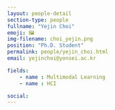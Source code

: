 ```yaml
---
layout: people-detail
section-type: people
fullname: "Yejin Choi"
emoji: 🖼️
img-filename: choi_yejin.png
position: "Ph.D. Student"
permalink: people/yejin_choi.html
email: yejinchoi@yonsei.ac.kr

fields:
    - name : Multimodal Learning
    - name : HCI

social:
---
```

